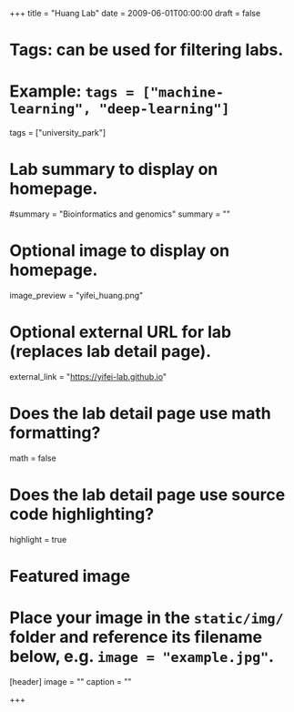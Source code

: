 +++
title = "Huang Lab"
date = 2009-06-01T00:00:00
draft = false

# Tags: can be used for filtering labs.
# Example: `tags = ["machine-learning", "deep-learning"]`
tags = ["university_park"]

# Lab summary to display on homepage.
#summary = "Bioinformatics and genomics"
summary = ""

# Optional image to display on homepage.
image_preview = "yifei_huang.png"

# Optional external URL for lab (replaces lab detail page).
external_link = "https://yifei-lab.github.io"

# Does the lab detail page use math formatting?
math = false

# Does the lab detail page use source code highlighting?
highlight = true

# Featured image
# Place your image in the `static/img/` folder and reference its filename below, e.g. `image = "example.jpg"`.
[header]
image = ""
caption = ""

+++
